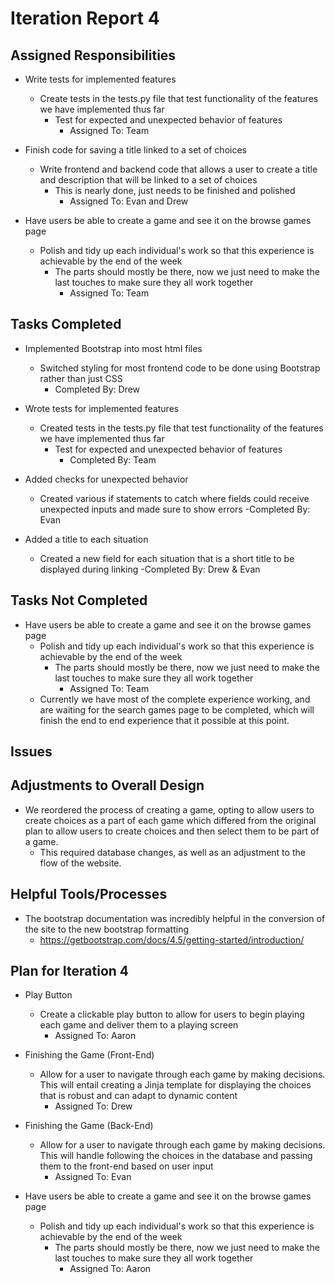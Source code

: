 # Iteration Report 4

## Assigned Responsibilities

- Write tests for implemented features
    - Create tests in the tests.py file that test functionality of the features we have implemented thus far
        - Test for expected and unexpected behavior of features
            - Assigned To: Team
            
- Finish code for saving a title linked to a set of choices
    - Write frontend and backend code that allows a user to create a title and description that will be linked to a set
    of choices
        - This is nearly done, just needs to be finished and polished
            - Assigned To: Evan and Drew
            
- Have users be able to create a game and see it on the browse games page
    - Polish and tidy up each individual's work so that this experience is achievable by the end of the week
        - The parts should mostly be there, now we just need to make the last touches to make sure they all work
        together
            - Assigned To: Team
        
	
## Tasks Completed

- Implemented Bootstrap into most html files
    - Switched styling for most frontend code to be done using Bootstrap rather than just CSS
        - Completed By: Drew
        
- Wrote tests for implemented features
    - Created tests in the tests.py file that test functionality of the features we have implemented thus far
        - Test for expected and unexpected behavior of features
            - Completed By: Team
            
- Added checks for unexpected behavior
    - Created various if statements to catch where fields could receive unexpected inputs and made sure to show errors
        -Completed By: Evan
            
- Added a title to each situation
    - Created a new field for each situation that is a short title to be displayed during linking
        -Completed By: Drew & Evan
            
    
## Tasks Not Completed
       
- Have users be able to create a game and see it on the browse games page
    - Polish and tidy up each individual's work so that this experience is achievable by the end of the week
        - The parts should mostly be there, now we just need to make the last touches to make sure they all work
        together
            - Assigned To: Team
    - Currently we have most of the complete experience working, and are waiting for the search games page to be
    completed, which will finish the end to end experience that it possible at this point.

## Issues
    
## Adjustments to Overall Design

- We reordered the process of creating a game, opting to allow users to create choices as a part of each game
which differed from the original plan to allow users to create choices and then select them to be part of a game.
    - This required database changes, as well as an adjustment to the flow of the website.
    
## Helpful Tools/Processes

- The bootstrap documentation was incredibly helpful in the conversion of the site to the new bootstrap formatting
    - https://getbootstrap.com/docs/4.5/getting-started/introduction/

## Plan for Iteration 4

- Play Button
    -  Create a clickable play button to allow for users to begin playing each game and deliver them to a playing screen
        - Assigned To: Aaron
    
- Finishing the Game (Front-End)
    - Allow for a user to navigate through each game by making decisions. This will entail creating a Jinja template for
    displaying the choices that is robust and can adapt to dynamic content
        - Assigned To: Drew
            
- Finishing the Game (Back-End)
    - Allow for a user to navigate through each game by making decisions. This will handle following the choices in the
     database and passing them to the front-end based on user input
        - Assigned To: Evan

- Have users be able to create a game and see it on the browse games page
    - Polish and tidy up each individual's work so that this experience is achievable by the end of the week
        - The parts should mostly be there, now we just need to make the last touches to make sure they all work
        together
            - Assigned To: Aaron